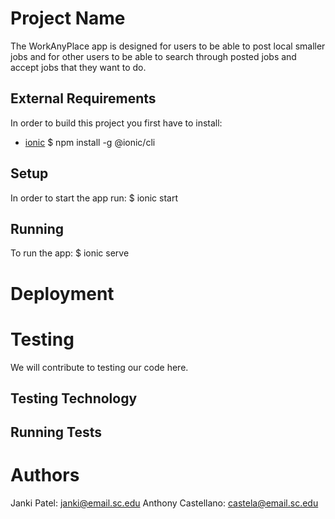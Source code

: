 # Project Name

The WorkAnyPlace app is designed for users to be able to post local smaller jobs and for other users to be able to search through posted jobs and accept jobs that they want to do.  


## External Requirements

In order to build this project you first have to install:
* [ionic](https://ionicframework.com/docs/intro/cli)
$ npm install -g @ionic/cli


## Setup

In order to start the app run:
$ ionic start 


## Running

To run the app:
$ ionic serve

# Deployment



# Testing
We will contribute to testing our code here.

## Testing Technology


## Running Tests


# Authors
Janki Patel: janki@email.sc.edu
Anthony Castellano: castela@email.sc.edu
